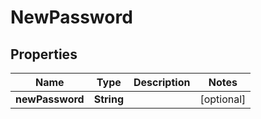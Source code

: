 
# NewPassword

## Properties
Name | Type | Description | Notes
------------ | ------------- | ------------- | -------------
**newPassword** | **String** |  |  [optional]



